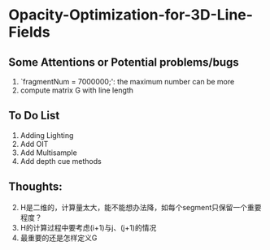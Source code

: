 # Opacity-Optimization-for-3D-Line-Fields

## Some Attentions or Potential problems/bugs

1. `fragmentNum = 7000000;': the maximum number can be more
2. compute matrix G with line length

## To Do List
1. Adding Lighting
2. Add OIT
3. Add Multisample
4. Add depth cue methods

## Thoughts:

2. H是二维的，计算量太大，能不能想办法降，如每个segment只保留一个重要程度？
3. H的计算过程中要考虑(i+1)与j、(j+1)的情况
4. 最重要的还是怎样定义G


